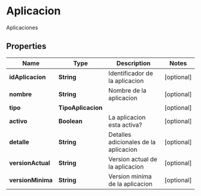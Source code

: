 

# Aplicacion

Aplicaciones

## Properties

| Name | Type | Description | Notes |
|------------ | ------------- | ------------- | -------------|
|**idAplicacion** | **String** | Identificador de la aplicacion |  [optional] |
|**nombre** | **String** | Nombre de la aplicacion |  [optional] |
|**tipo** | **TipoAplicacion** |  |  [optional] |
|**activo** | **Boolean** | La aplicacion esta activa? |  [optional] |
|**detalle** | **String** | Detalles adicionales de la aplicacion |  [optional] |
|**versionActual** | **String** | Version actual de la aplicacion |  [optional] |
|**versionMinima** | **String** | Version minima de la aplicacion |  [optional] |




